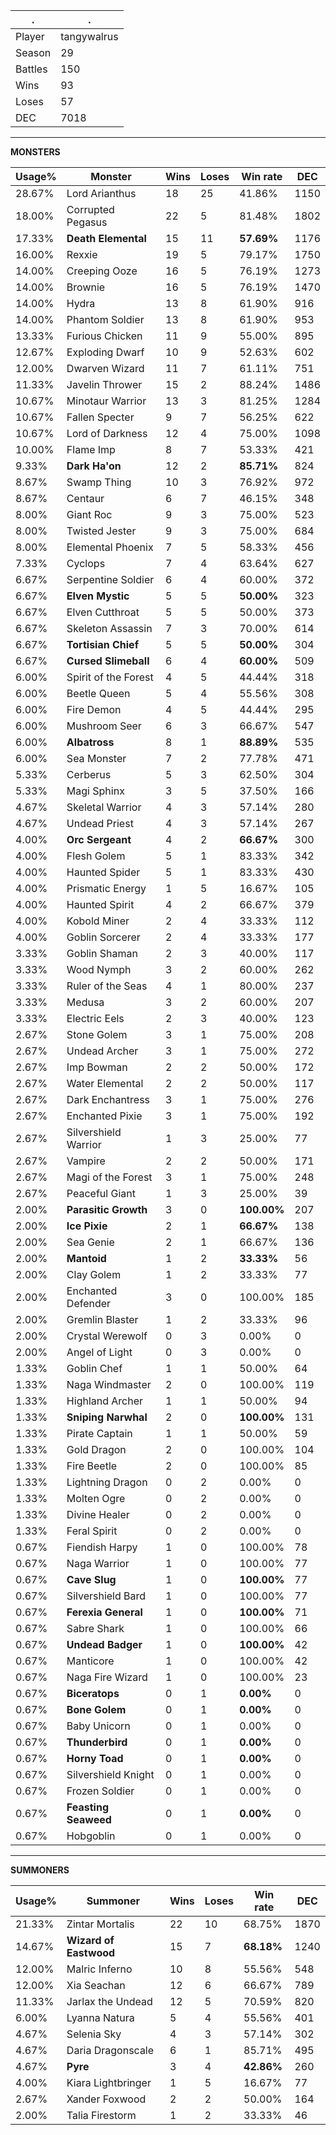 .|.
|-|-
Player|tangywalrus
Season|29
Battles|150
Wins|93
Loses|57
DEC|7018

---
**MONSTERS**

Usage%|Monster|Wins|Loses|Win rate|DEC|
-|-|-|-|-|-|
28.67%|Lord Arianthus|18|25|41.86%|1150|
18.00%|Corrupted Pegasus|22|5|81.48%|1802|
17.33%|**Death Elemental**|15|11|**57.69%**|1176|
16.00%|Rexxie|19|5|79.17%|1750|
14.00%|Creeping Ooze|16|5|76.19%|1273|
14.00%|Brownie|16|5|76.19%|1470|
14.00%|Hydra|13|8|61.90%|916|
14.00%|Phantom Soldier|13|8|61.90%|953|
13.33%|Furious Chicken|11|9|55.00%|895|
12.67%|Exploding Dwarf|10|9|52.63%|602|
12.00%|Dwarven Wizard|11|7|61.11%|751|
11.33%|Javelin Thrower|15|2|88.24%|1486|
10.67%|Minotaur Warrior|13|3|81.25%|1284|
10.67%|Fallen Specter|9|7|56.25%|622|
10.67%|Lord of Darkness|12|4|75.00%|1098|
10.00%|Flame Imp|8|7|53.33%|421|
9.33%|**Dark Ha'on**|12|2|**85.71%**|824|
8.67%|Swamp Thing|10|3|76.92%|972|
8.67%|Centaur|6|7|46.15%|348|
8.00%|Giant Roc|9|3|75.00%|523|
8.00%|Twisted Jester|9|3|75.00%|684|
8.00%|Elemental Phoenix|7|5|58.33%|456|
7.33%|Cyclops|7|4|63.64%|627|
6.67%|Serpentine Soldier|6|4|60.00%|372|
6.67%|**Elven Mystic**|5|5|**50.00%**|323|
6.67%|Elven Cutthroat|5|5|50.00%|373|
6.67%|Skeleton Assassin|7|3|70.00%|614|
6.67%|**Tortisian Chief**|5|5|**50.00%**|304|
6.67%|**Cursed Slimeball**|6|4|**60.00%**|509|
6.00%|Spirit of the Forest|4|5|44.44%|318|
6.00%|Beetle Queen|5|4|55.56%|308|
6.00%|Fire Demon|4|5|44.44%|295|
6.00%|Mushroom Seer|6|3|66.67%|547|
6.00%|**Albatross**|8|1|**88.89%**|535|
6.00%|Sea Monster|7|2|77.78%|471|
5.33%|Cerberus|5|3|62.50%|304|
5.33%|Magi Sphinx|3|5|37.50%|166|
4.67%|Skeletal Warrior|4|3|57.14%|280|
4.67%|Undead Priest|4|3|57.14%|267|
4.00%|**Orc Sergeant**|4|2|**66.67%**|300|
4.00%|Flesh Golem|5|1|83.33%|342|
4.00%|Haunted Spider|5|1|83.33%|430|
4.00%|Prismatic Energy|1|5|16.67%|105|
4.00%|Haunted Spirit|4|2|66.67%|379|
4.00%|Kobold Miner|2|4|33.33%|112|
4.00%|Goblin Sorcerer|2|4|33.33%|177|
3.33%|Goblin Shaman|2|3|40.00%|117|
3.33%|Wood Nymph|3|2|60.00%|262|
3.33%|Ruler of the Seas|4|1|80.00%|237|
3.33%|Medusa|3|2|60.00%|207|
3.33%|Electric Eels|2|3|40.00%|123|
2.67%|Stone Golem|3|1|75.00%|208|
2.67%|Undead Archer|3|1|75.00%|272|
2.67%|Imp Bowman|2|2|50.00%|172|
2.67%|Water Elemental|2|2|50.00%|117|
2.67%|Dark Enchantress|3|1|75.00%|276|
2.67%|Enchanted Pixie|3|1|75.00%|192|
2.67%|Silvershield Warrior|1|3|25.00%|77|
2.67%|Vampire|2|2|50.00%|171|
2.67%|Magi of the Forest|3|1|75.00%|248|
2.67%|Peaceful Giant|1|3|25.00%|39|
2.00%|**Parasitic Growth**|3|0|**100.00%**|207|
2.00%|**Ice Pixie**|2|1|**66.67%**|138|
2.00%|Sea Genie|2|1|66.67%|136|
2.00%|**Mantoid**|1|2|**33.33%**|56|
2.00%|Clay Golem|1|2|33.33%|77|
2.00%|Enchanted Defender|3|0|100.00%|185|
2.00%|Gremlin Blaster|1|2|33.33%|96|
2.00%|Crystal Werewolf|0|3|0.00%|0|
2.00%|Angel of Light|0|3|0.00%|0|
1.33%|Goblin Chef|1|1|50.00%|64|
1.33%|Naga Windmaster|2|0|100.00%|119|
1.33%|Highland Archer|1|1|50.00%|94|
1.33%|**Sniping Narwhal**|2|0|**100.00%**|131|
1.33%|Pirate Captain|1|1|50.00%|59|
1.33%|Gold Dragon|2|0|100.00%|104|
1.33%|Fire Beetle|2|0|100.00%|85|
1.33%|Lightning Dragon|0|2|0.00%|0|
1.33%|Molten Ogre|0|2|0.00%|0|
1.33%|Divine Healer|0|2|0.00%|0|
1.33%|Feral Spirit|0|2|0.00%|0|
0.67%|Fiendish Harpy|1|0|100.00%|78|
0.67%|Naga Warrior|1|0|100.00%|77|
0.67%|**Cave Slug**|1|0|**100.00%**|77|
0.67%|Silvershield Bard|1|0|100.00%|77|
0.67%|**Ferexia General**|1|0|**100.00%**|71|
0.67%|Sabre Shark|1|0|100.00%|66|
0.67%|**Undead Badger**|1|0|**100.00%**|42|
0.67%|Manticore|1|0|100.00%|42|
0.67%|Naga Fire Wizard|1|0|100.00%|23|
0.67%|**Biceratops**|0|1|**0.00%**|0|
0.67%|**Bone Golem**|0|1|**0.00%**|0|
0.67%|Baby Unicorn|0|1|0.00%|0|
0.67%|**Thunderbird**|0|1|**0.00%**|0|
0.67%|**Horny Toad**|0|1|**0.00%**|0|
0.67%|Silvershield Knight|0|1|0.00%|0|
0.67%|Frozen Soldier|0|1|0.00%|0|
0.67%|**Feasting Seaweed**|0|1|**0.00%**|0|
0.67%|Hobgoblin|0|1|0.00%|0|

---
**SUMMONERS**

Usage%|Summoner|Wins|Loses|Win rate|DEC|
-|-|-|-|-|-|
21.33%|Zintar Mortalis|22|10|68.75%|1870|
14.67%|**Wizard of Eastwood**|15|7|**68.18%**|1240|
12.00%|Malric Inferno|10|8|55.56%|548|
12.00%|Xia Seachan|12|6|66.67%|789|
11.33%|Jarlax the Undead|12|5|70.59%|820|
6.00%|Lyanna Natura|5|4|55.56%|401|
4.67%|Selenia Sky|4|3|57.14%|302|
4.67%|Daria Dragonscale|6|1|85.71%|495|
4.67%|**Pyre**|3|4|**42.86%**|260|
4.00%|Kiara Lightbringer|1|5|16.67%|77|
2.67%|Xander Foxwood|2|2|50.00%|164|
2.00%|Talia Firestorm|1|2|33.33%|46|
